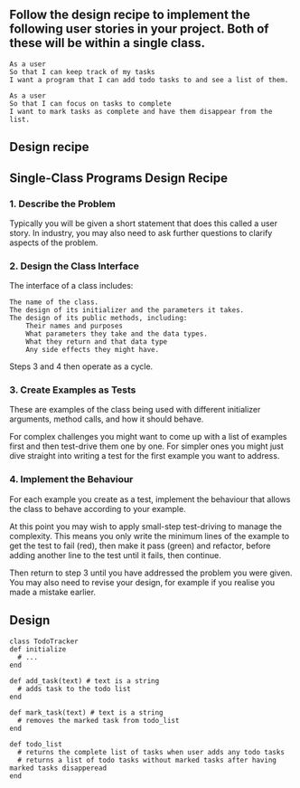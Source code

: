 ## Follow the design recipe to implement the following user stories in your project. Both of these will be within a single class.



    As a user
    So that I can keep track of my tasks
    I want a program that I can add todo tasks to and see a list of them.

    As a user
    So that I can focus on tasks to complete
    I want to mark tasks as complete and have them disappear from the list.


## Design recipe

## Single-Class Programs Design Recipe
### 1. Describe the Problem

Typically you will be given a short statement that does this called a user story. In industry, you may also need to ask further questions to clarify aspects of the problem.

### 2. Design the Class Interface

The interface of a class includes:

    The name of the class.
    The design of its initializer and the parameters it takes.
    The design of its public methods, including:
        Their names and purposes
        What parameters they take and the data types.
        What they return and that data type
        Any side effects they might have.

Steps 3 and 4 then operate as a cycle.

### 3. Create Examples as Tests

These are examples of the class being used with different initializer arguments, method calls, and how it should behave.

For complex challenges you might want to come up with a list of examples first and then test-drive them one by one. For simpler ones you might just dive straight into writing a test for the first example you want to address.

### 4. Implement the Behaviour

For each example you create as a test, implement the behaviour that allows the class to behave according to your example.

At this point you may wish to apply small-step test-driving to manage the complexity. This means you only write the minimum lines of the example to get the test to fail (red), then make it pass (green) and refactor, before adding another line to the test until it fails, then continue.

Then return to step 3 until you have addressed the problem you were given. You may also need to revise your design, for example if you realise you made a mistake earlier.

## Design

```
class TodoTracker
def initialize
  # ...
end

def add_task(text) # text is a string
  # adds task to the todo list
end

def mark_task(text) # text is a string
  # removes the marked task from todo_list
end

def todo_list
  # returns the complete list of tasks when user adds any todo tasks
  # returns a list of todo tasks without marked tasks after having marked tasks disapperead
end

```